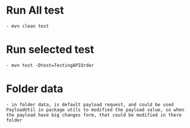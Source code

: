# Run All test
    - mvn clean test
# Run selected test
    - mvn test -Dtest=TestingAPIOrder
# Folder data
    - in folder data, is default payload request, and could be used PayloadUtil in package utils to modified the payload value, so when the payload have big changes form, that could be modified in there folder
    
